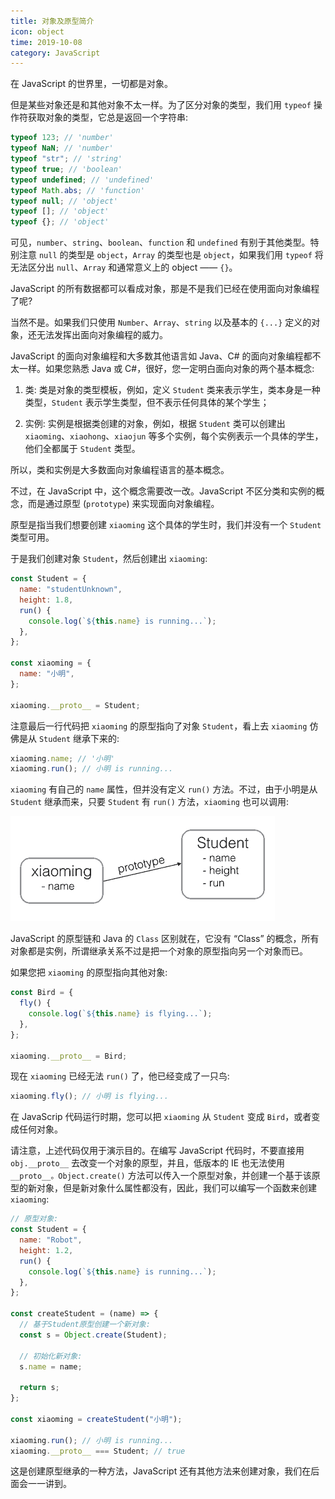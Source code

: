 ```yaml
---
title: 对象及原型简介
icon: object
time: 2019-10-08
category: JavaScript
---
```


在 JavaScript 的世界里，一切都是对象。

<!-- more -->

但是某些对象还是和其他对象不太一样。为了区分对象的类型，我们用 `typeof` 操作符获取对象的类型，它总是返回一个字符串:

```js
typeof 123; // 'number'
typeof NaN; // 'number'
typeof "str"; // 'string'
typeof true; // 'boolean'
typeof undefined; // 'undefined'
typeof Math.abs; // 'function'
typeof null; // 'object'
typeof []; // 'object'
typeof {}; // 'object'
```

可见，`number`、`string`、`boolean`、`function` 和 `undefined` 有别于其他类型。特别注意 `null` 的类型是 `object`，`Array` 的类型也是 `object`，如果我们用 `typeof` 将无法区分出 `null`、`Array` 和通常意义上的 object —— `{}`。

JavaScript 的所有数据都可以看成对象，那是不是我们已经在使用面向对象编程了呢?

当然不是。如果我们只使用 `Number`、`Array`、`string` 以及基本的 `{...}` 定义的对象，还无法发挥出面向对象编程的威力。

JavaScript 的面向对象编程和大多数其他语言如 Java、C# 的面向对象编程都不太一样。如果您熟悉 Java 或 C#，很好，您一定明白面向对象的两个基本概念:

1. 类: 类是对象的类型模板，例如，定义 `Student` 类来表示学生，类本身是一种类型，`Student` 表示学生类型，但不表示任何具体的某个学生；

2. 实例: 实例是根据类创建的对象，例如，根据 `Student` 类可以创建出 `xiaoming`、`xiaohong`、`xiaojun` 等多个实例，每个实例表示一个具体的学生，他们全都属于 `Student` 类型。

所以，类和实例是大多数面向对象编程语言的基本概念。

不过，在 JavaScript 中，这个概念需要改一改。JavaScript 不区分类和实例的概念，而是通过原型 (`prototype`) 来实现面向对象编程。

原型是指当我们想要创建 `xiaoming` 这个具体的学生时，我们并没有一个 `Student` 类型可用。

于是我们创建对象 `Student`，然后创建出 `xiaoming`:

```js
const Student = {
  name: "studentUnknown",
  height: 1.8,
  run() {
    console.log(`${this.name} is running...`);
  },
};

const xiaoming = {
  name: "小明",
};

xiaoming.__proto__ = Student;
```

注意最后一行代码把 `xiaoming` 的原型指向了对象 `Student`，看上去 `xiaoming` 仿佛是从 `Student` 继承下来的:

```js
xiaoming.name; // '小明'
xiaoming.run(); // 小明 is running...
```

`xiaoming` 有自己的 `name` 属性，但并没有定义 `run()` 方法。不过，由于小明是从 `Student` 继承而来，只要 `Student` 有 `run()` 方法，`xiaoming` 也可以调用:

![xiaoming-prototype](../assets/xiaoming-prototype.png)

JavaScript 的原型链和 Java 的 `Class` 区别就在，它没有 “Class” 的概念，所有对象都是实例，所谓继承关系不过是把一个对象的原型指向另一个对象而已。

如果您把 `xiaoming` 的原型指向其他对象:

```js
const Bird = {
  fly() {
    console.log(`${this.name} is flying...`);
  },
};

xiaoming.__proto__ = Bird;
```

现在 `xiaoming` 已经无法 `run()` 了，他已经变成了一只鸟:

```js
xiaoming.fly(); // 小明 is flying...
```

在 JavaScrip 代码运行时期，您可以把 `xiaoming` 从 `Student` 变成 `Bird`，或者变成任何对象。

请注意，上述代码仅用于演示目的。在编写 JavaScript 代码时，不要直接用 `obj.__proto__` 去改变一个对象的原型，并且，低版本的 IE 也无法使用 `__proto__。Object.create()` 方法可以传入一个原型对象，并创建一个基于该原型的新对象，但是新对象什么属性都没有，因此，我们可以编写一个函数来创建 `xiaoming`:

```js
// 原型对象:
const Student = {
  name: "Robot",
  height: 1.2,
  run() {
    console.log(`${this.name} is running...`);
  },
};

const createStudent = (name) => {
  // 基于Student原型创建一个新对象:
  const s = Object.create(Student);

  // 初始化新对象:
  s.name = name;

  return s;
};

const xiaoming = createStudent("小明");

xiaoming.run(); // 小明 is running...
xiaoming.__proto__ === Student; // true
```

这是创建原型继承的一种方法，JavaScript 还有其他方法来创建对象，我们在后面会一一讲到。
